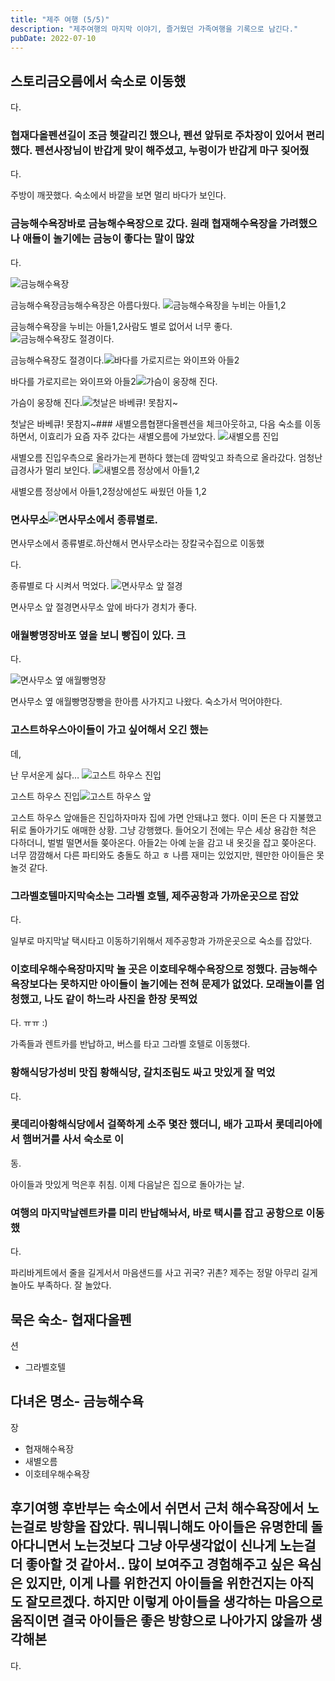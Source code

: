 ```yaml
---
title: "제주 여행 (5/5)"
description: "제주여행의 마지막 이야기, 즐거웠던 가족여행을 기록으로 남긴다."
pubDate: 2022-07-10
---
```


## 스토리금오름에서 숙소로 이동했

다.

### 협재다올펜션길이 조금 헷갈리긴 했으나, 펜션 앞뒤로 주차장이 있어서 편리했다. 펜션사장님이 반갑게 맞이 해주셨고, 누렁이가 반갑게 마구 짖어줬

다.

주방이 깨끗했다.
숙소에서 바깥을 보면 멀리 바다가 보인다.

### 금능해수욕장바로 금능해수욕장으로 갔다. 원래 협재해수욕장을 가려했으나 애들이 놀기에는 금능이 좋다는 말이 많았

다.

![금능해수욕장](/content/images/2022/07/j03.jpeg)

금능해수욕장금능해수욕장은 아름다웠다.
![금능해수욕장을 누비는 아들1,2](/content/images/2022/07/j04.jpeg)

금능해수욕장을 누비는 아들1,2사람도 별로 없어서 너무 좋다.
![금능해수욕장도 절경이다.](/content/images/2022/07/j05.jpeg)

금능해수욕장도 절경이다.![바다를 가로지르는 와이프와 아들2](/content/images/2022/07/j06.jpeg)

바다를 가로지르는 와이프와 아들2![가슴이 웅장해 진다.](/content/images/2022/07/j07.jpeg)

가슴이 웅장해 진다.![첫날은 바베큐! 못참지~](/content/images/2022/07/j08.jpeg)

첫날은 바베큐! 못참지~### 새별오름협잳다올펜션을 체크아웃하고, 다음 숙소를 이동하면서,
이효리가 요즘 자주 갔다는 새별오름에 가보았다.
![새별오름 진입](/content/images/2022/07/j09.jpeg)

새별오름 진입우측으로 올라가는게 편하다 했는데 깜박잊고 좌측으로 올라갔다.
엄청난 급경사가 멀리 보인다.
![새별오름 정상에서 아들1,2](/content/images/2022/07/j10.jpeg)

새별오름 정상에서 아들1,2정상에섣도 싸웠던 아들 1,2

### 면사무소![면사무소에서 종류별로.](/content/images/2022/07/j11.jpeg)

면사무소에서 종류별로.하산해서 면사무소라는 장칼국수집으로 이동했

다.

종류별로 다 시켜서 먹었다.
![면사무소 앞 절경](/content/images/2022/07/j12.jpeg)

면사무소 앞 절경면사무소 앞에 바다가 경치가 좋다.

### 애월빵명장바포 옆을 보니 빵집이 있다. 크

다.

![면사무소 옆 애월빵명장](/content/images/2022/07/j13.jpeg)

면사무소 옆 애월빵명장빵을 한아름 사가지고 나왔다. 숙소가서 먹어야한다.

### 고스트하우스아이들이 가고 싶어해서 오긴 했는

데,

난 무서운게 싫다…
![고스트 하우스 진입](/content/images/2022/07/j14.jpeg)

고스트 하우스 진입![고스트 하우스 앞](/content/images/2022/07/j15.jpeg)

고스트 하우스 앞애들은 진입하자마자 집에 가면 안돼냐고 했다. 이미 돈은 다 지불했고 뒤로 돌아가기도 애매한 상황.
그냥 강행했다.
들어오기 전에는 무슨 세상 용감한 척은 다하더니, 벌벌 떨면서들 쫒아온다. 아들2는 아예 눈을 감고 내 옷깃을 잡고 쫒아온다.
너무 깜깜해서 다른 파티와도 충돌도 하고 ㅎ
나름 재미는 있었지만, 웬만한 아이들은 못 놀것 같다.

### 그라벨호텔마지막숙소는 그라벨 호텔, 제주공항과 가까운곳으로 잡았

다.

일부로 마지막날 택시타고 이동하기위해서 제주공항과 가까운곳으로 숙소를 잡았다.

### 이호테우해수욕장마지막 놀 곳은 이호테우해수욕장으로 정했다. 금능해수욕장보다는 못하지만 아이들이 놀기에는 전혀 문제가 없었다. 모래놀이를 엄청했고, 나도 같이 하느라 사진을 한장 못찍었

다. ㅠㅠ :)

가족들과 렌트카를 반납하고, 버스를 타고 그라벨 호텔로 이동했다.

### 황해식당가성비 맛집 황해식당, 갈치조림도 싸고 맛있게 잘 먹었

다.

### 롯데리아황해식당에서 걸쭉하게 소주 몇잔 했더니, 배가 고파서 롯데리아에서 햄버거를 사서 숙소로 이

동.

아이들과 맛있게 먹은후 취침.
이제 다음날은 집으로 돌아가는 날.

### 여행의 마지막날렌트카를 미리 반납해놔서, 바로 택시를 잡고 공항으로 이동했

다.

파리바게트에서 줄을 길게서서 마음샌드를 사고 귀국? 귀촌?
제주는 정말 아무리 길게 놀아도 부족하다. 잘 놀았다.

## 묵은 숙소- 협재다올펜

션

- 그라벨호텔

## 다녀온 명소- 금능해수욕

장

- 협재해수욕장
- 새별오름
- 이호테우해수욕장

## 후기여행 후반부는 숙소에서 쉬면서 근처 해수욕장에서 노는걸로 방향을 잡았다. 뭐니뭐니해도 아이들은 유명한데 돌아다니면서 노는것보다 그냥 아무생각없이 신나게 노는걸 더 좋아할 것 같아서.. 많이 보여주고 경험해주고 싶은 욕심은 있지만, 이게 나를 위한건지 아이들을 위한건지는 아직도 잘모르겠다. 하지만 이렇게 아이들을 생각하는 마음으로 움직이면 결국 아이들은 좋은 방향으로 나아가지 않을까 생각해본

다.